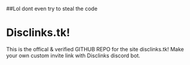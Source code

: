 ##Lol dont even try to steal the code

# Disclinks.tk! 

This is the offical & verified GITHUB REPO for the site disclinks.tk! Make your own custom invite link with Disclinks discord bot. 
